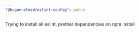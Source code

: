 ```yaml
---
"@bcgov-elmsd/eslint-config": patch
---
```


Trying to install all eslint, prettier dependencies on npm install
